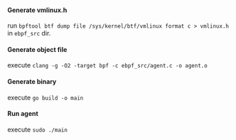 #### Generate vmlinux.h

run `bpftool btf dump file /sys/kernel/btf/vmlinux format c > vmlinux.h` in `ebpf_src` dir.

#### Generate object file

execute `clang -g -O2 -target bpf -c ebpf_src/agent.c -o agent.o`

#### Generate binary

execute `go build -o main`

#### Run agent

execute `sudo ./main`